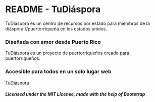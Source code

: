 # README - TuDiáspora #

TuDiáspora es un centro de recursos por estado para miembros de la diáspora //puertorriqueña en los estados unidos. 

### Diseñada con amor desde Puerto Rico  ###
TuDiáspora es un proyecto de puertorriqueños creado para puertorriqueños. 
	 
### Accesible para todos en un solo lugar web ###
[TuDiáspora](https://victor-nazario.github.io/tudiaspora/)

##### Licensed under the MIT License, made with the help of Bootstrap  #####


